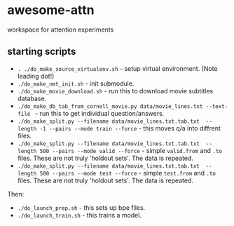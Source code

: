 # awesome-attn
workspace for attention experiments

## starting scripts

* `. ./do_make_source_virtualenv.sh` - setup virtual environment. (Note leading dot!)
* `./do_make_nmt_init.sh` - init submodule.
* `./do_make_movie_download.sh` - run this to download movie subtitles database.
* `./do_make_db_tab_from_cornell_movie.py data/movie_lines.txt --text-file ` - run this to get individual question/answers.
* `./do_make_split.py --filename data/movie_lines.txt.tab.txt  --length -1 --pairs --mode train --force` - this moves q/a into diffrent files. 
* `./do_make_split.py --filename data/movie_lines.txt.tab.txt  --length 500 --pairs --mode valid --force` - simple `valid.from` and `.to` files. These are not truly 'holdout sets'. The data is repeated.
* `./do_make_split.py --filename data/movie_lines.txt.tab.txt  --length 500 --pairs --mode test --force` - simple `test.from` and `.to` files. These are not truly 'holdout sets'. The data is repeated.

Then:

* `./do_launch_prep.sh` - this sets up bpe files.
* `./do_launch_train.sh` - this trains a model.
